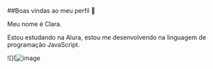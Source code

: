 ##Boas vindas ao meu perfil 💜

Meu nome é Clara.

Estou estudando na Alura, estou me desenvolvendo na linguagem de programação JavaScript.




![](![image](https://github.com/user-attachments/assets/ae97c655-96e1-4d83-8110-feeb8aeebf73)
